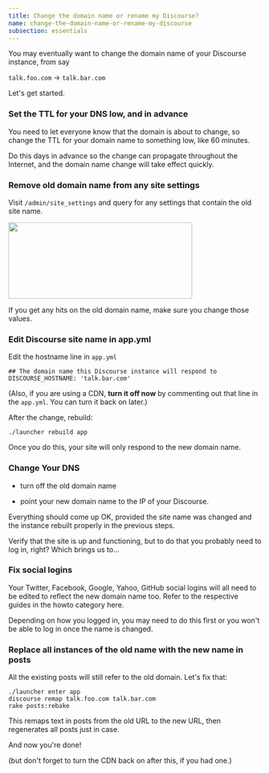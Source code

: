 ```yaml
---
title: Change the domain name or rename my Discourse?
name: change-the-domain-name-or-rename-my-discourse
subsection: essentials
---
```


You may eventually want to change the domain name of your Discourse instance, from say

`talk.foo.com` &rarr; `talk.bar.com`

Let's get started.

### Set the TTL for your DNS low, and in advance

You need to let everyone know that the domain is about to change, so change the TTL for your domain name to something low, like 60 minutes.

Do this days in advance so the change can propagate throughout the Internet, and the domain name change will take effect quickly.

### Remove old domain name from any site settings

Visit `/admin/site_settings` and query for any settings that contain the old site name.

<img src="/uploads/default/34697/31466cd37d79fe61.png" width="366" height="152">

If you get any hits on the old domain name, make sure you change those values.

### Edit Discourse site name in app.yml

Edit the hostname line in `app.yml`

    ## The domain name this Discourse instance will respond to
    DISCOURSE_HOSTNAME: 'talk.bar.com'

(Also, if you are using a CDN, **turn it off now** by commenting out that line in the `app.yml`. You can turn it back on later.)

After the change, rebuild:

`./launcher rebuild app`

Once you do this, your site will only respond to the new domain name.

### Change Your DNS

- turn off the old domain name

- point your new domain name to the IP of your Discourse.

Everything should come up OK, provided the site name was changed and the instance rebuilt properly in the previous steps.

Verify that the site is up and functioning, but to do that you probably need to log in, right? Which brings us to...

### Fix social logins

Your Twitter, Facebook, Google, Yahoo, GitHub social logins will all need to be edited to reflect the new domain name too. Refer to the respective guides in the howto category here.

Depending on how you logged in, you may need to do this first or you won't be able to log in once the name is changed.

### Replace all instances of the old name with the new name in posts

All the existing posts will still refer to the old domain. Let's fix that:

    ./launcher enter app
    discourse remap talk.foo.com talk.bar.com
    rake posts:rebake

This remaps text in posts from the old URL to the new URL, then regenerates all posts just in case.

And now you're done!

(but don't forget to turn the CDN back on after this, if you had one.)

